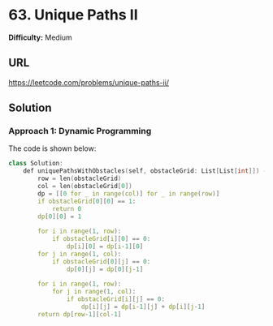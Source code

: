 # 63. Unique Paths II
**Difficulty:** Medium

## URL

https://leetcode.com/problems/unique-paths-ii/

## Solution

### Approach 1: Dynamic Programming

The code is shown below:

```c++
class Solution:
    def uniquePathsWithObstacles(self, obstacleGrid: List[List[int]]) -> int:
        row = len(obstacleGrid)
        col = len(obstacleGrid[0])
        dp = [[0 for _ in range(col)] for _ in range(row)]
        if obstacleGrid[0][0] == 1:
            return 0
        dp[0][0] = 1
        
        for i in range(1, row):
            if obstacleGrid[i][0] == 0:
                dp[i][0] = dp[i-1][0]
        for j in range(1, col):
            if obstacleGrid[0][j] == 0:
                dp[0][j] = dp[0][j-1]
        
        for i in range(1, row):
            for j in range(1, col):
                if obstacleGrid[i][j] == 0:
                    dp[i][j] = dp[i-1][j] + dp[i][j-1]
        return dp[row-1][col-1]
```

